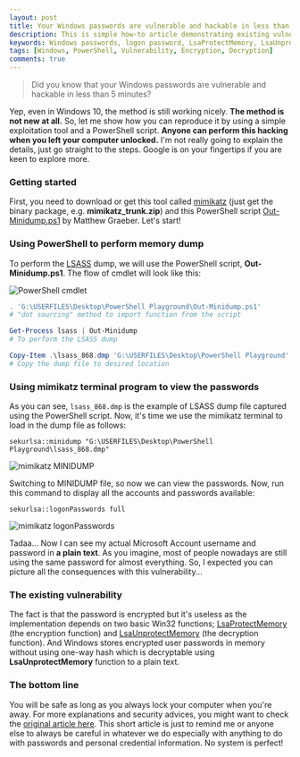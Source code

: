 ```yaml
---
layout: post
title: Your Windows passwords are vulnerable and hackable in less than 5 minutes
description: This is simple how-to article demonstrating existing vulnerability that makes your Windows passwords are hackable.
keywords: Windows passwords, logon password, LsaProtectMemory, LsaUnprotectMemory, lsass.exe, Windows vulnerability, mimikatz terminal, powershell script, out-minidump, minidump
tags: [Windows, PowerShell, Vulnerability, Encryption, Decryption]
comments: true
---
```


> Did you know that your Windows passwords are vulnerable and hackable in less than 5 minutes?

Yep, even in Windows 10, the method is still working nicely. **The method is not new at all.** So, let me show how you can reproduce it by using a simple exploitation tool and a PowerShell script. **Anyone can perform this hacking when you left your computer unlocked.** I'm not really going to explain the details, just go straight to the steps. Google is on your fingertips if you are keen to explore more.

### Getting started

First, you need to download or get this tool called [mimikatz](https://github.com/gentilkiwi/mimikatz/releases/latest) (just get the binary package, e.g. **mimikatz_trunk.zip**) and this PowerShell script [Out-Minidump.ps1](https://raw.github.com/mattifestation/PowerSploit/master/Exfiltration/Out-Minidump.ps1) by Matthew Graeber. Let's start!

### Using PowerShell to perform memory dump

To perform the [LSASS](https://technet.microsoft.com/en-us/library/cc961760.aspx) dump, we will use the PowerShell script, **Out-Minidump.ps1**. The flow of cmdlet will look like this:

![PowerShell cmdlet](http://i.imgur.com/1lQnyhZ.png)

```powershell
. 'G:\USERFILES\Desktop\PowerShell Playground\Out-Minidump.ps1'
# "dot sourcing" method to import function from the script

Get-Process lsass | Out-Minidump
# To perform the LSASS dump

Copy-Item .\lsass_868.dmp 'G:\USERFILES\Desktop\PowerShell Playground'
# Copy the dump file to desired location
```

### Using mimikatz terminal program to view the passwords

As you can see, `lsass_868.dmp` is the example of LSASS dump file captured using the PowerShell script. Now, it's time we use the mimikatz terminal to load in the dump file as follows:

```
sekurlsa::minidump "G:\USERFILES\Desktop\PowerShell Playground\lsass_868.dmp"
```

![mimikatz MINIDUMP](http://i.imgur.com/OPA0g0w.png)

Switching to MINIDUMP file, so now we can view the passwords. Now, run this command to display all the accounts and passwords available:

```
sekurlsa::logonPasswords full
```

![mimikatz logonPasswords](http://i.imgur.com/nWPZUIR.jpg)

Tadaa... Now I can see my actual Microsoft Account username and password in **a plain text**. As you imagine, most of people nowadays are still using the same password for almost everything. So, I expected you can picture all the consequences with this vulnerability...

### The existing vulnerability

The fact is that the password is encrypted but it's useless as the implementation depends on two basic Win32 functions; [LsaProtectMemory](https://msdn.microsoft.com/en-us/library/windows/desktop/ff714509%28v=vs.85%29.aspx) (the encryption function) and [LsaUnprotectMemory](https://msdn.microsoft.com/en-us/library/windows/desktop/ff714510(v=vs.85).aspx) (the decryption function). And Windows stores encrypted user passwords in memory without using one-way hash which is decryptable using **LsaUnprotectMemory** function to a plain text.

### The bottom line

You will be safe as long as you always lock your computer when you're away. For more explanations and security advices, you might want to check the [original article here](http://www.fixedbyvonnie.com/2015/02/hack-passwords-of-windows-in-5-minutes). This short article is just to remind me or anyone else to always be careful in whatever we do especially with anything to do with passwords and personal credential information. No system is perfect!
